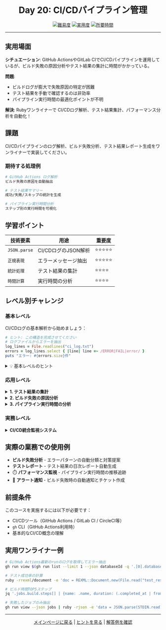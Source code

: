 <div align="center">

# Day 20: CI/CDパイプライン管理

[![難易度](https://img.shields.io/badge/難易度-上級-red?style=flat-square)](#)
[![実用度](https://img.shields.io/badge/実用度-⭐⭐⭐⭐⭐-yellow?style=flat-square)](#)
[![所要時間](https://img.shields.io/badge/所要時間-45分-blue?style=flat-square)](#)

</div>

---

## 実用場面

**シチュエーション**: GitHub ActionsやGitLab CIでCI/CDパイプラインを運用しているが、ビルド失敗の原因分析やテスト結果の集計に時間がかかっている。

**問題**:
- ビルドログが膨大で失敗原因の特定が困難
- テスト結果を手動で確認するのは非効率
- パイプライン実行時間の最適化ポイントが不明

**解決**: Rubyワンライナーで CI/CDログ解析、テスト結果集計、パフォーマンス分析を自動化！

## 課題

CI/CDパイプラインのログ解析、ビルド失敗分析、テスト結果レポート生成をワンライナーで実装してください。

### 期待する処理例
```bash
# GitHub Actions ログ解析
ビルド失敗の原因を自動抽出

# テスト結果サマリー
成功/失敗/スキップの統計を生成

# パイプライン実行時間分析
ステップ別の実行時間を可視化
```

## 学習ポイント

| 技術要素 | 用途 | 重要度 |
|----------|------|--------|
| `JSON.parse` | CI/CDログのJSON解析 | ⭐⭐⭐⭐⭐ |
| `正規表現` | エラーメッセージ抽出 | ⭐⭐⭐⭐⭐ |
| `統計処理` | テスト結果の集計 | ⭐⭐⭐⭐ |
| `時間計算` | 実行時間の分析 | ⭐⭐⭐⭐ |

## レベル別チャレンジ

### 基本レベル
CI/CDログの基本解析から始めましょう：

```ruby
# ヒント: この構造を完成させてください
# ログファイルからエラーを抽出
log_lines = File.readlines("ci_log.txt")
errors = log_lines.select { |line| line =~ /ERROR|FAIL|error/ }
puts "エラー: #{errors.size}件"
```

<details>
<summary>💡 基本レベルのヒント</summary>

- GitHub ActionsのログはJSON形式で取得可能
- `gh run view <run_id> --log` でログ取得
- エラーパターンは`ERROR`, `FAIL`, `✗`など

</details>

### 応用レベル

<details>
<summary><strong>1. テスト結果の集計</strong></summary>

```ruby
# JUnit XML形式のテスト結果を解析
require 'rexml/document'

xml = File.read("test_results.xml")
doc = REXML::Document.new(xml)

tests = doc.elements["testsuites"].attributes["tests"].to_i
failures = doc.elements["testsuites"].attributes["failures"].to_i
errors = doc.elements["testsuites"].attributes["errors"].to_i
skipped = doc.elements["testsuites"].attributes["skipped"].to_i

puts "テスト結果:"
puts "  成功: #{tests - failures - errors - skipped}"
puts "  失敗: #{failures}"
puts "  エラー: #{errors}"
puts "  スキップ: #{skipped}"
```

</details>

<details>
<summary><strong>2. ビルド失敗の原因分析</strong></summary>

```ruby
# GitHub Actions ログからエラー原因を抽出
log = File.read("github_actions_log.txt")

error_patterns = {
  "依存関係エラー" => /npm ERR!|bundle install failed|pip install error/,
  "テスト失敗" => /FAILED|Test.*failed|AssertionError/,
  "ビルドエラー" => /build failed|compilation error|webpack.*error/,
  "Lint エラー" => /ESLint|rubocop|flake8.*error/
}

error_patterns.each do |category, pattern|
  matches = log.scan(pattern)
  puts "#{category}: #{matches.size}件" if matches.any?
end
```

</details>

<details>
<summary><strong>3. パイプライン実行時間の分析</strong></summary>

```ruby
# ステップ別実行時間の抽出
require 'json'

workflow_log = JSON.parse(File.read("workflow_run.json"))
steps = workflow_log["jobs"]["build"]["steps"]

steps.each do |step|
  name = step["name"]
  started = Time.parse(step["started_at"])
  completed = Time.parse(step["completed_at"])
  duration = completed - started

  puts "#{name}: #{duration.to_i}秒"
end
```

</details>

### 実務レベル

<details>
<summary><strong>CI/CD統合監視システム</strong></summary>

ビルド状態監視、失敗原因分析、テスト結果レポート、パフォーマンス最適化提案を統合したシステムを1行で実装。

</details>

## 実際の業務での使用例

- **ビルド失敗分析** - エラーパターンの自動分類と対策提案
- **テストレポート** - テスト結果の日次レポート自動生成
- ⏱️ **パフォーマンス監視** - パイプライン実行時間の推移追跡
- 🚨 **アラート通知** - ビルド失敗時の自動通知とチケット作成

## 前提条件

このコースを実施するには以下が必要です：

- CI/CDツール（GitHub Actions / GitLab CI / CircleCI等）
- `gh` CLI（GitHub Actions利用時）
- 基本的なCI/CD概念の理解

## 実用ワンライナー例

```bash
# GitHub Actions最新のrunのログを取得してエラー抽出
gh run view $(gh run list --limit 1 --json databaseId -q '.[0].databaseId') --log | ruby -ne 'puts $_ if /ERROR|FAIL/'

# テスト成功率の計算
ruby -rrexml/document -e 'doc = REXML::Document.new(File.read("test_results.xml")); ts = doc.elements["testsuites"]; total = ts.attributes["tests"].to_i; failed = ts.attributes["failures"].to_i; puts "成功率: #{"%.1f" % ((total - failed) * 100.0 / total)}%"'

# ビルド時間TOP5ステップ
jq '.jobs.build.steps[] | {name: .name, duration: (.completed_at | fromdateiso8601) - (.started_at | fromdateiso8601)}' workflow.json | ruby -rjson -e 'steps = STDIN.readlines.map { |l| JSON.parse(l) }; steps.sort_by { |s| -s["duration"] }.first(5).each { |s| puts "#{s["name"]}: #{s["duration"]}秒" }'

# 失敗したジョブのみ抽出
gh run view --json jobs | ruby -rjson -e 'data = JSON.parse(STDIN.read); data["jobs"].select { |j| j["conclusion"] == "failure" }.each { |j| puts j["name"] }'
```

---

<div align="center">

[メインページに戻る](../../../README.md) | [ヒントを見る](hints.md) | [解答例を確認](solution.rb)

</div>
